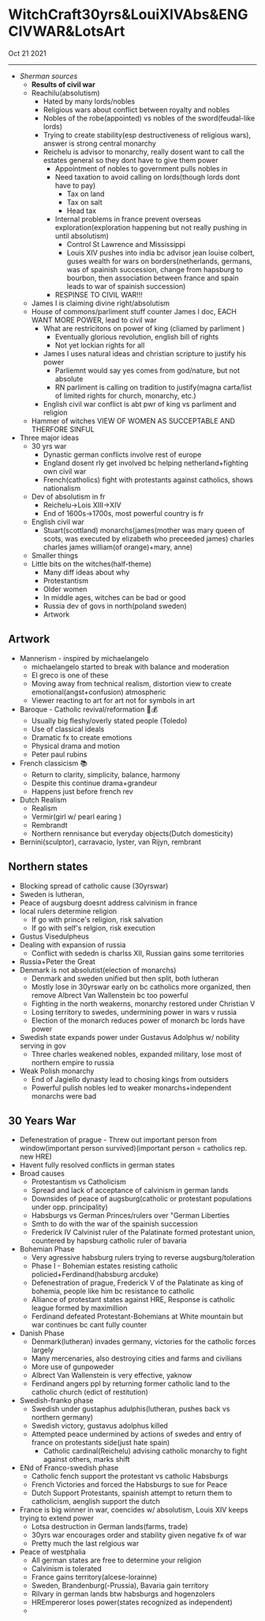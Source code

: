 # WitchCraft30yrs&LouiXIVAbs&ENGCIVWAR&LotsArt
Oct 21 2021
***
 - *Sherman sources*
   - **Results of civil war**
   - Reachilu(absolutism)
     - Hated by many lords/nobles 
     - Religious wars about conflict between royalty and nobles
     - Nobles of the robe(appointed) vs nobles of the sword(feudal-like lords)
     - Trying to create stability(esp destructiveness of religious wars), answer is strong central monarchy 
     - Reichelu is advisor to monarchy, really dosent want to call the estates general so they dont have to give them power 
       - Appointment of nobles to government pulls nobles in 
       - Need taxation to avoid calling on lords(though lords dont have to pay)
         - Tax on land 
         - Tax on salt 
         - Head tax 
       - Internal problems in france prevent overseas exploration(exploration happening but not really pushing in until absolutism)
         - Control St Lawrence and Mississippi
         - Louis XIV pushes into india bc advisor jean louise colbert, guses wealth for wars on borders(netherlands, germans, was of spainish succession, change from hapsburg to bourbon, then association between france and spain leads to war of spainish succession)
       - RESPINSE TO CIVIL WAR!!!
   - James I is claiming divine right/absolutism
   - House of commons/parliment stuff counter James I doc, EACH WANT MORE POWER, lead to civil war  
     - What are restricitons on power of king (cliamed by parliment )
       - Eventually glorious revolution, english bill of rights
       - Not yet lockian rights for all
     - James I uses natural ideas and christian scripture to justify his power 
       - Parliemnt would say yes comes from god/nature, but not absolute 
       - RN parliment is calling on tradition to justify(magna carta/list of limited rights for church, monarchy, etc.)
     - English civil war conflict is abt pwr of king vs parliment and religion 
   - Hammer of witches VIEW OF WOMEN AS SUCCEPTABLE AND THERFORE SINFUL 
- Three major ideas 
     - 30 yrs war 
       - Dynastic german conflicts involve rest of europe 
       - England dosent rly get involved bc helping netherland+fighting own civil war 
       - French(catholics) fight with protestants against catholics, shows nationalism
     - Dev of absolutism in fr 
       - Reichelu->Lois XIII->XIV
       - End of 1600s->1700s, most powerful country is fr 
     - English civil war
       - Stuart(scottland) monarchs(james(mother was mary queen of scots, was executed by elizabeth who preceeded james) charles charles james william(of orange)+mary, anne)
   - Smaller things 
   - Little bits on the witches(half-theme)
       - Many diff ideas about why
       - Protestantism 
       - Older women 
       - In middle ages, witches can be bad or good 
     - Russia dev of govs in north(poland sweden)
     - Artwork

## Artwork 
 - Mannerism - inspired by michaelangelo
   - michaelangelo started to break with balance and moderation 
   - El greco is one of these
   - Moving away from technical realism, distortion view to create emotional(angst+confusion) atmospheric
   - Viewer reacting to art for art not for symbols in art 
 - Baroque - Catholic revival/reformation 🚫💰
   - Usually big fleshy/overly stated people (Toledo)
   - Use of classical ideals
   - Dramatic fx to create emotions 
   - Physical drama and motion 
   - Peter paul rubins 
 - French classicism 📚
   - Return to clarity, simplicity, balance, harmony
   - Despite this continue drama+grandeur 
   - Happens just before french rev 
 - Dutch Realism 
   - Realism
   - Vermir(girl w/ pearl earing )
   - Rembrandt
   - Northern rennisance but everyday objects(Dutch domesticity)
 - Bernini(sculptor), carravacio, lyster, van Rijyn, rembrant

## Northern states 
 - Blocking spread of catholic cause (30yrswar)
 - Sweden is lutheran, 
 - Peace of augsburg doesnt address calvinism in france
 - local rulers determine religion 
   - If go with prince's religion, risk salvation 
   - If go with self's relgion, risk execution
 - Gustus Visedulpheus
 - Dealing with expansion of russia 
   - Conflict with sededn is charlss XII, Russian gains some territories 
 - Russia+Peter the Great 
 - Denmark is not absolutist(election of monarchs)
   - Denmark and sweden unified but then split, both lutheran 
   - Mostly lose in 30yrswar early on bc catholics more organized, then remove Albrect Van Wallenstein bc too powerful
   - Fighting in the north weakerns, monarchy restored under Christian V 
   - Losing territory to swedes, undermining power in wars v russia 
   - Election of the monarch reduces power of monarch bc lords have power 
 - Swedish state expands power  under Gustavus Adolphus w/ nobility serving in gov 
   - Three charles weakened nobles, expanded military, lose most of northern empire to russia 
 - Weak Polish monarchy
   - End of Jagiello dynasty lead to chosing kings from outsiders 
   - Powerful pulish nobles led to weaker monarchs+independent monarchs were bad 

## 30 Years War 
 - Defenestration of prague - Threw out important person from window(important person survived)(important person = catholics rep. new HRE)
 - Havent fully resolved conflicts in german states 
 - Broad causes    
   - Protestantism vs Catholicism
   - Spread and lack of acceptance of calvinism in german lands 
   - Downsides of peace of augsburg(catholic or protestant populations under opp. principality)
   - Habsburgs vs German Princes/rulers over "German Liberties
   - Smth to do with the war of the spainish succession 
   - Frederick IV Calvinist ruler of the Palatinate formed protestant union, countered by hapsburg catholic ruler of bavaria
 - Bohemian Phase 
   - Very agressive habsburg rulers trying to reverse augsburg/toleration 
   - Phase I - Bohemian estates resisting catholic policied+Ferdinand(habsburg arcduke)
   - Defenestration of prague, Frederick V of the Palatinate as king of bohemia, people like him bc resistance to catholic
   - Alliance of protestant states against HRE, Response is catholic league formed by maximillion
   - Ferdinand defeated Protestant-Bohemians at White mountain but war continues bc cant fully counter 
 - Danish Phase 
   - Denmark(lutheran) invades germany, victories for the catholic forces largely
   - Many mercenaries, also destroying cities and farms and civilians 
   - More use of gunpoweder
   - Albrect Van Wallenstein is very effective, yaknow 
   - Ferdinand angers ppl by returning former catholic land to the catholic church (edict of restitution)
 - Swedish-franko phase 
   - Swedish under gustaphus adulphis(lutheran, pushes back vs northern germany)
   - Swedish victory, gustavus adolphus killed 
   - Attempted peace undermined by actions of swedes and entry of france on protestants side(just hate spain)
     - Catholic cardinal(Reichelu) advising catholic monarchy to fight against others, marks shift 
 - ENd of Franco-swedish phase 
   - Catholic fench support the protestant vs catholic Habsburgs 
   - French Victories and forced the Habsburgs to sue for Peace
   - Dutch Support Protestants, spainish attempt to return them to catholicism, aenglish support the dutch 
 - France is big winner in war, coencides w/ absolutism, Louis XIV keeps trying to extend power
   - Lotsa destruction in German lands(farms, trade)
   - 30yrs war encourages order and stability given negative fx of war 
   - Pretty much the last relgious war
 - Peace of westphalia
   - All german states are free to determine your religion 
   - Calvinism is tolerated 
   - France gains territory(alcese-lorainne)
   - Sweden, Brandenburg(-Prussia), Bavaria gain territory 
   - Rilvary in german lands btw habsburgs and hogenzolers 
   - HREmpereror loses power(states recognized as independent)
   - 
